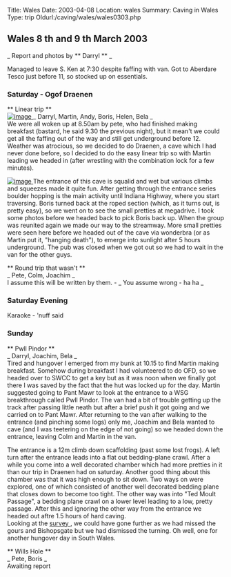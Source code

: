Title: Wales 
Date: 2003-04-08
Location: wales
Summary: Caving in Wales
Type: trip
Oldurl:/caving/wales/wales0303.php

##  Wales 8  th  and 9  th  March 2003 

_ Report and photos by ** Darryl ** _

Managed to leave S. Ken at 7:30 despite faffing with van. Got to Aberdare Tesco just before 11, so stocked up on essentials. 

###  Saturday - Ogof Draenen 

** Linear trip **   
[ ![image](/caving/old/wales/images0303/entrancelr.jpg) ](/caving/old/wales/images0303/entrance.jpg) _ Darryl, Martin, Andy, Boris, Helen, Bela _   
We were all woken up at 8.50am by pete, who had finished making breakfast (bastard, he said 9.30 the previous night), but it mean't we could get all the faffing out of the way and still get underground before 12. Weather was atrocious, so we decided to do Draenen, a cave which I had never done before, so I decided to do the easy linear trip so with Martin leading we headed in (after wrestling with the combination lock for a few minutes). 

[ ![image](/caving/old/wales/images0303/joachimlr.jpg) ](/caving/old/wales/images0303/joachim.jpg) The entrance of this cave is squalid and wet but various climbs and squeezes made it quite fun. After getting through the entrance series boulder hopping is the main activity until Indiana Highway, where you start traversing. Boris turned back at the roped section (which, as it turns out, is pretty easy), so we went on to see the small pretties at megadrive. I took some photos before we headed back to pick Boris back up. When the group was reunited again we made our way to the streamway. More small pretties were seen here before we headed out of the cave via wonderbra (or as Martin put it, "hanging death"), to emerge into sunlight after 5 hours underground. The pub was closed when we got out so we had to wait in the van for the other guys. 

** Round trip that wasn't **   
_ Pete, Colm, Joachim _   
I assume this will be written by them. - _ You assume wrong - ha ha _

###  Saturday Evening 

Karaoke - 'nuff said 

###  Sunday 

** Pwll Pindor **   
_ Darryl, Joachim, Bela _   
Tired and hungover I emerged from my bunk at 10.15 to find Martin making breakfast. Somehow during breakfast I had volunteered to do OFD, so we headed over to SWCC to get a key but as it was noon when we finally got there I was saved by the fact that the hut was locked up for the day. Martin suggested going to Pant Mawr to look at the entrance to a WSG breakthrough called Pwll Pindor. The van had a bit of trouble getting up the track after passing little neath but after a brief push it got going and we carried on to Pant Mawr. After returning to the van after walking to the entrance (and pinching some logs) only me, Joachim and Bela wanted to cave (and I was teetering on the edge of not going) so we headed down the entrance, leaving Colm and Martin in the van. 

The entrance is a 12m climb down scaffolding (past some lost frogs). A left turn after the entrance leads into a flat out bedding-plane crawl. After a while you come into a well decorated chamber which had more pretties in it than our trip in Draenen had on saturday. Another good thing about this chamber was that it was high enough to sit down. Two ways on were explored, one of which consisted of another well decorated bedding plane that closes down to become too tight. The other way was into "Ted Moult Passage", a bedding plane crawl on a lower level leading to a low, pretty passage. After this and ignoring the other way from the entrance we headed out aftre 1.5 hours of hard caving.   
Looking at the [ survey ](http://www.wsg.org.uk/docs/pin_sur.htm) , we could have gone further as we had missed the gours and Bishopsgate but we had dismissed the turning. Oh well, one for another hungover day in South Wales. 

** Wills Hole **   
_ Pete, Boris _   
Awaiting report 
